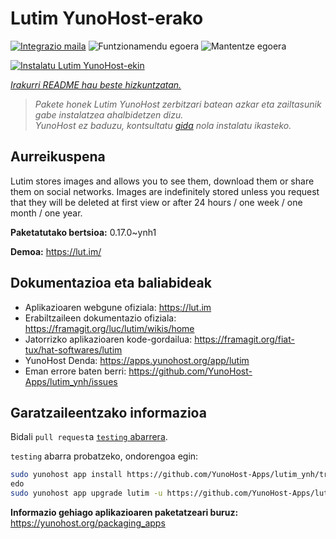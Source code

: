 <!--
Ohart ongi: README hau automatikoki sortu da <https://github.com/YunoHost/apps/tree/master/tools/readme_generator>ri esker
EZ editatu eskuz.
-->

# Lutim YunoHost-erako

[![Integrazio maila](https://dash.yunohost.org/integration/lutim.svg)](https://dash.yunohost.org/appci/app/lutim) ![Funtzionamendu egoera](https://ci-apps.yunohost.org/ci/badges/lutim.status.svg) ![Mantentze egoera](https://ci-apps.yunohost.org/ci/badges/lutim.maintain.svg)

[![Instalatu Lutim YunoHost-ekin](https://install-app.yunohost.org/install-with-yunohost.svg)](https://install-app.yunohost.org/?app=lutim)

*[Irakurri README hau beste hizkuntzatan.](./ALL_README.md)*

> *Pakete honek Lutim YunoHost zerbitzari batean azkar eta zailtasunik gabe instalatzea ahalbidetzen dizu.*  
> *YunoHost ez baduzu, kontsultatu [gida](https://yunohost.org/install) nola instalatu ikasteko.*

## Aurreikuspena

Lutim stores images and allows you to see them, download them or share them on social networks.
Images are indefinitely stored unless you request that they will be deleted at first view or after 24 hours / one week / one month / one year.

**Paketatutako bertsioa:** 0.17.0~ynh1

**Demoa:** <https://lut.im/>
## Dokumentazioa eta baliabideak

- Aplikazioaren webgune ofiziala: <https://lut.im>
- Erabiltzaileen dokumentazio ofiziala: <https://framagit.org/luc/lutim/wikis/home>
- Jatorrizko aplikazioaren kode-gordailua: <https://framagit.org/fiat-tux/hat-softwares/lutim>
- YunoHost Denda: <https://apps.yunohost.org/app/lutim>
- Eman errore baten berri: <https://github.com/YunoHost-Apps/lutim_ynh/issues>

## Garatzaileentzako informazioa

Bidali `pull request`a [`testing` abarrera](https://github.com/YunoHost-Apps/lutim_ynh/tree/testing).

`testing` abarra probatzeko, ondorengoa egin:

```bash
sudo yunohost app install https://github.com/YunoHost-Apps/lutim_ynh/tree/testing --debug
edo
sudo yunohost app upgrade lutim -u https://github.com/YunoHost-Apps/lutim_ynh/tree/testing --debug
```

**Informazio gehiago aplikazioaren paketatzeari buruz:** <https://yunohost.org/packaging_apps>
